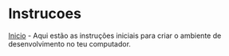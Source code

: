 # Instrucoes

[Inicio](https://github.com/RE-INTEGRA/Instrucoes/blob/master/inicio.md) - Aqui estão as instruções iniciais para criar o ambiente de desenvolvimento no teu computador.


